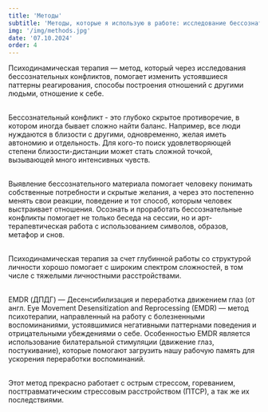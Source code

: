 ```yaml
---
title: 'Методы'
subtitle: 'Методы, которые я использую в работе: исследование бессознательных конфликтов, арт-терапия с использованием символов и метафор...'
img: '/img/methods.jpg'
date: '07.10.2024'
order: 4
---
```


Психодинамическая терапия — метод, который через исследования бессознательных конфликтов, помогает изменить устоявшиеся паттерны реагирования, способы построения отношений с другими людьми, отношение к себе.<br/><br/>

Бессознательный конфликт - это глубоко скрытое противоречие, в котором иногда бывает сложно найти баланс. Например, все люди нуждаются в близости с другими, одновременно, желая иметь автономию и отдельность. Для кого-то поиск удовлетворяющей степени близости-дистанции может стать сложной точкой, вызывающей много интенсивных чувств.<br/><br/>

Выявление бессознательного материала помогает человеку понимать собственные потребности и скрытые желания, а через это постепенно менять свои реакции, поведение и тот способ, которым человек выстраивает отношения.
Осознать и проработать бессознательные конфликты помогает не только беседа на сессии, но и арт-терапевтическая работа с использованием символов, образов, метафор и снов.<br/><br/>

Психодинамическая терапия за счет глубинной работы со структурой личности хорошо помогает с широким спектром сложностей, в том числе с тяжелыми личностными расстройствами.<br/><br/>

EMDR (ДПДГ) — Десенсибилизация и переработка движением глаз (от англ. Eye Movement Desensitization and Reprocessing (EMDR) — метод психотерапии, направленный на работу с болезненными воспоминаниями, устоявшимися негативными паттернами поведения и отрицательными убеждениями о себе. Особенностью EMDR является использование билатеральной стимуляции (движение глаз, постукивание), которые помогают загрузить нашу рабочую память для ускорения переработки воспоминаний.<br/><br/>

Этот метод прекрасно работает с острым стрессом, гореванием, посттравматическим стрессовым расстройством (ПТСР), а так же их последствиями.


